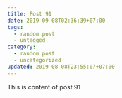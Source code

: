 ```yaml
---
title: Post 91
date: 2019-09-08T02:36:39+07:00
tags:
  - random post
  - untagged
category:
  - random post
  - uncategorized
updated: 2019-08-08T23:55:07+07:00
---
```

This is content of post 91